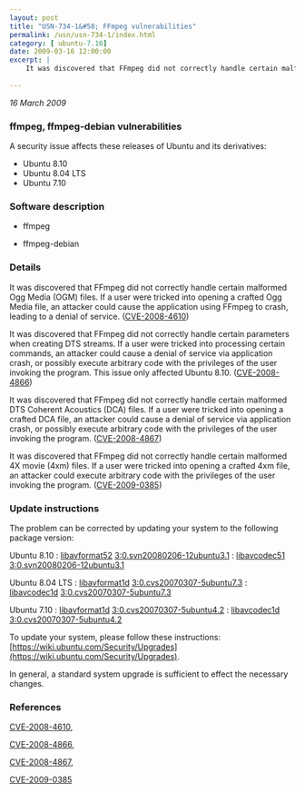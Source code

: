 ```yaml
---
layout: post
title: "USN-734-1&#58; FFmpeg vulnerabilities"
permalink: /usn/usn-734-1/index.html
category: [ ubuntu-7.10]
date: 2009-03-16 12:00:00
excerpt: |
    It was discovered that FFmpeg did not correctly handle certain malformed Ogg Media (OGM) files. If a user were tricked into opening a crafted Ogg Media file, an attacker could cause the application using FFmpeg to crash, leading to a denial of service. ([CVE-2008-4610](http://people.ubuntu.com/~ubuntu-security/cve/CVE-2008-4610))
    
--- 
```

 
 

*16 March 2009*

### ffmpeg, ffmpeg-debian vulnerabilities

A security issue affects these releases of Ubuntu and its derivatives:

* Ubuntu 8.10
* Ubuntu 8.04 LTS
* Ubuntu 7.10

### Software description

* ffmpeg 

* ffmpeg-debian 

### Details

It was discovered that FFmpeg did not correctly handle certain malformed Ogg Media (OGM) files. If a user were tricked into opening a crafted Ogg Media file, an attacker could cause the application using FFmpeg to crash, leading to a denial of service. ([CVE-2008-4610](http://people.ubuntu.com/~ubuntu-security/cve/CVE-2008-4610))

It was discovered that FFmpeg did not correctly handle certain parameters when creating DTS streams. If a user were tricked into processing certain commands, an attacker could cause a denial of service via application crash, or possibly execute arbitrary code with the privileges of the user invoking the program. This issue only affected Ubuntu 8.10. ([CVE-2008-4866](http://people.ubuntu.com/~ubuntu-security/cve/CVE-2008-4866))

It was discovered that FFmpeg did not correctly handle certain malformed DTS Coherent Acoustics (DCA) files. If a user were tricked into opening a crafted DCA file, an attacker could cause a denial of service via application crash, or possibly execute arbitrary code with the privileges of the user invoking the program. ([CVE-2008-4867](http://people.ubuntu.com/~ubuntu-security/cve/CVE-2008-4867))

It was discovered that FFmpeg did not correctly handle certain malformed 4X movie (4xm) files. If a user were tricked into opening a crafted 4xm file, an attacker could execute arbitrary code with the privileges of the user invoking the program. ([CVE-2009-0385](http://people.ubuntu.com/~ubuntu-security/cve/CVE-2009-0385)) 

### Update instructions

The problem can be corrected by updating your system to the following package version:

Ubuntu 8.10
 : [libavformat52](https://launchpad.net/ubuntu/+source/ffmpeg-debian) <span> [3:0.svn20080206-12ubuntu3.1](https://launchpad.net/ubuntu/+source/ffmpeg-debian/3:0.svn20080206-12ubuntu3.1) </span> 
 : [libavcodec51](https://launchpad.net/ubuntu/+source/ffmpeg-debian) <span> [3:0.svn20080206-12ubuntu3.1](https://launchpad.net/ubuntu/+source/ffmpeg-debian/3:0.svn20080206-12ubuntu3.1) </span> 

Ubuntu 8.04 LTS
 : [libavformat1d](https://launchpad.net/ubuntu/+source/ffmpeg) <span> [3:0.cvs20070307-5ubuntu7.3](https://launchpad.net/ubuntu/+source/ffmpeg/3:0.cvs20070307-5ubuntu7.3) </span> 
 : [libavcodec1d](https://launchpad.net/ubuntu/+source/ffmpeg) <span> [3:0.cvs20070307-5ubuntu7.3](https://launchpad.net/ubuntu/+source/ffmpeg/3:0.cvs20070307-5ubuntu7.3) </span> 

Ubuntu 7.10
 : [libavformat1d](https://launchpad.net/ubuntu/+source/ffmpeg) <span> [3:0.cvs20070307-5ubuntu4.2](https://launchpad.net/ubuntu/+source/ffmpeg/3:0.cvs20070307-5ubuntu4.2) </span> 
 : [libavcodec1d](https://launchpad.net/ubuntu/+source/ffmpeg) <span> [3:0.cvs20070307-5ubuntu4.2](https://launchpad.net/ubuntu/+source/ffmpeg/3:0.cvs20070307-5ubuntu4.2) </span> 

To update your system, please follow these instructions: [https://wiki.ubuntu.com/Security/Upgrades](https://wiki.ubuntu.com/Security/Upgrades).

In general, a standard system upgrade is sufficient to effect the necessary changes. 

### References

 
 [CVE-2008-4610](http://people.ubuntu.com/~ubuntu-security/cve/CVE-2008-4610), 

 [CVE-2008-4866](http://people.ubuntu.com/~ubuntu-security/cve/CVE-2008-4866), 

 [CVE-2008-4867](http://people.ubuntu.com/~ubuntu-security/cve/CVE-2008-4867), 

 [CVE-2009-0385](http://people.ubuntu.com/~ubuntu-security/cve/CVE-2009-0385)
 

